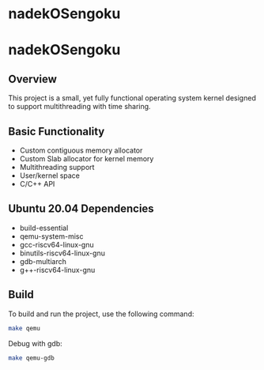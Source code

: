 # nadekOSengoku

# nadekOSengoku

## Overview

This project is a small, yet fully functional operating system kernel designed to support multithreading with time sharing.

## Basic Functionality

- Custom contiguous memory allocator
- Custom Slab allocator for kernel memory
- Multithreading support
- User/kernel space
- C/C++ API

## Ubuntu 20.04 Dependencies

- build-essential
- qemu-system-misc
- gcc-riscv64-linux-gnu
- binutils-riscv64-linux-gnu
- gdb-multiarch
- g++-riscv64-linux-gnu

## Build

To build and run the project, use the following command:

```bash
make qemu
```
Debug with gdb:
```bash
make qemu-gdb
```
